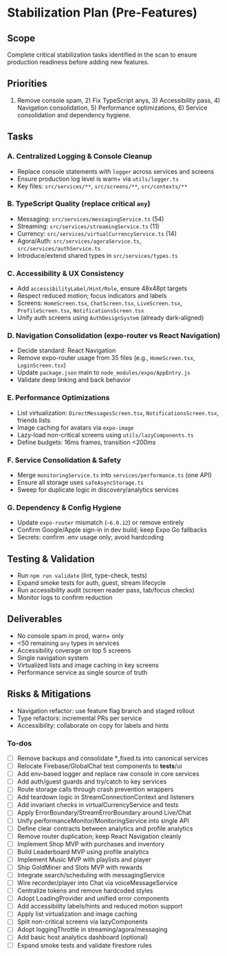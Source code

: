 <!-- 02128dae-194b-41dd-8120-b841b5742ed3 f735f86f-2376-47a1-9dba-aa376d4c0201 -->
# Stabilization Plan (Pre-Features)

## Scope

Complete critical stabilization tasks identified in the scan to ensure production readiness before adding new features.

## Priorities

1) Remove console spam, 2) Fix TypeScript anys, 3) Accessibility pass, 4) Navigation consolidation, 5) Performance optimizations, 6) Service consolidation and dependency hygiene.

## Tasks

### A. Centralized Logging & Console Cleanup

- Replace console statements with `logger` across services and screens
- Ensure production log level is warn+ via `utils/logger.ts`
- Key files: `src/services/**`, `src/screens/**`, `src/contexts/**`

### B. TypeScript Quality (replace critical `any`)

- Messaging: `src/services/messagingService.ts` (54)
- Streaming: `src/services/streamingService.ts` (11)
- Currency: `src/services/virtualCurrencyService.ts` (14)
- Agora/Auth: `src/services/agoraService.ts`, `src/services/authService.ts`
- Introduce/extend shared types in `src/services/types.ts`

### C. Accessibility & UX Consistency

- Add `accessibilityLabel/Hint/Role`, ensure 48x48pt targets
- Respect reduced motion; focus indicators and labels
- Screens: `HomeScreen.tsx`, `ChatScreen.tsx`, `LiveScreen.tsx`, `ProfileScreen.tsx`, `NotificationsScreen.tsx`
- Unify auth screens using `AuthDesignSystem` (already dark-aligned)

### D. Navigation Consolidation (expo-router vs React Navigation)

- Decide standard: React Navigation
- Remove expo-router usage from 35 files (e.g., `HomeScreen.tsx`, `LoginScreen.tsx`)
- Update `package.json` main to `node_modules/expo/AppEntry.js`
- Validate deep linking and back behavior

### E. Performance Optimizations

- List virtualization: `DirectMessagesScreen.tsx`, `NotificationsScreen.tsx`, friends lists
- Image caching for avatars via `expo-image`
- Lazy-load non-critical screens using `utils/lazyComponents.ts`
- Define budgets: 16ms frames, transition <200ms

### F. Service Consolidation & Safety

- Merge `monitoringService.ts` into `services/performance.ts` (one API)
- Ensure all storage uses `safeAsyncStorage.ts`
- Sweep for duplicate logic in discovery/analytics services

### G. Dependency & Config Hygiene

- Update `expo-router` mismatch (`~6.0.12`) or remove entirely
- Confirm Google/Apple sign-in in dev build; keep Expo Go fallbacks
- Secrets: confirm .env usage only; avoid hardcoding

## Testing & Validation

- Run `npm run validate` (lint, type-check, tests)
- Expand smoke tests for auth, guest, stream lifecycle
- Run accessibility audit (screen reader pass, tab/focus checks)
- Monitor logs to confirm reduction

## Deliverables

- No console spam in prod, warn+ only
- <50 remaining `any` types in services
- Accessibility coverage on top 5 screens
- Single navigation system
- Virtualized lists and image caching in key screens
- Performance service as single source of truth

## Risks & Mitigations

- Navigation refactor: use feature flag branch and staged rollout
- Type refactors: incremental PRs per service
- Accessibility: collaborate on copy for labels and hints

### To-dos

- [ ] Remove backups and consolidate *_fixed.ts into canonical services
- [ ] Relocate Firebase/GlobalChat test components to __tests__/ui
- [ ] Add env-based logger and replace raw console in core services
- [ ] Add auth/guest guards and try/catch to key services
- [ ] Route storage calls through crash prevention wrappers
- [ ] Add teardown logic in StreamConnectionContext and listeners
- [ ] Add invariant checks in virtualCurrencyService and tests
- [ ] Apply ErrorBoundary/StreamErrorBoundary around Live/Chat
- [ ] Unify performanceMonitor/MonitoringService into single API
- [ ] Define clear contracts between analytics and profile analytics
- [ ] Remove router duplication; keep React Navigation cleanly
- [ ] Implement Shop MVP with purchases and inventory
- [ ] Build Leaderboard MVP using profile analytics
- [ ] Implement Music MVP with playlists and player
- [ ] Ship GoldMiner and Slots MVP with rewards
- [ ] Integrate search/scheduling with messagingService
- [ ] Wire recorder/player into Chat via voiceMessageService
- [ ] Centralize tokens and remove hardcoded styles
- [ ] Adopt LoadingProvider and unified error components
- [ ] Add accessibility labels/hints and reduced motion support
- [ ] Apply list virtualization and image caching
- [ ] Split non-critical screens via lazyComponents
- [ ] Adopt loggingThrottle in streaming/agora/messaging
- [ ] Add basic host analytics dashboard (optional)
- [ ] Expand smoke tests and validate firestore rules